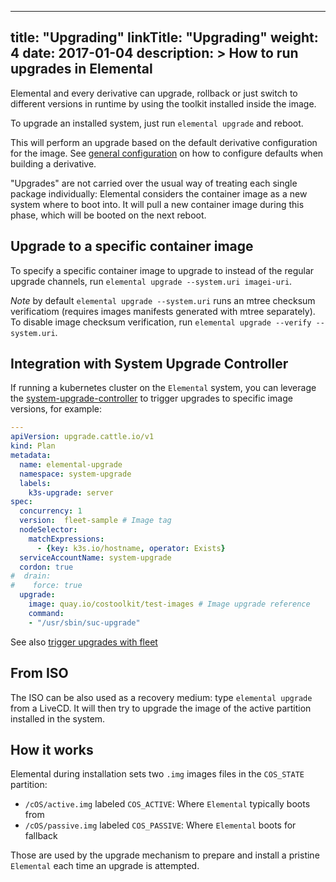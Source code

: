 
---
title: "Upgrading"
linkTitle: "Upgrading"
weight: 4
date: 2017-01-04
description: >
  How to run upgrades in Elemental
---

Elemental and every derivative can upgrade, rollback or just switch to different versions in runtime by using the toolkit installed inside the image.

To upgrade an installed system, just run `elemental upgrade` and reboot. 

This will perform an upgrade based on the default derivative configuration for the image. See [general configuration](../../customizing/general_configuration) on how to configure defaults when building a derivative.

"Upgrades" are not carried over the usual way of treating each single package individually: Elemental considers the container image as a new system where to boot into. It will pull a new container image during this phase, which will be booted on the next reboot.

## Upgrade to a specific container image

To specify a specific container image to upgrade to instead of the regular upgrade channels, run `elemental upgrade --system.uri imagei-uri`.

_Note_ by default `elemental upgrade --system.uri` runs an mtree checksum verificatiom (requires images manifests generated with mtree separately). To disable image checksum verification, run `elemental upgrade --verify --system.uri`.

## Integration with System Upgrade Controller

If running a kubernetes cluster on the `Elemental` system, you can leverage the [system-upgrade-controller](https://github.com/rancher/system-upgrade-controller) to trigger upgrades to specific image versions, for example:

```yaml
---
apiVersion: upgrade.cattle.io/v1
kind: Plan
metadata:
  name: elemental-upgrade
  namespace: system-upgrade
  labels:
    k3s-upgrade: server
spec:
  concurrency: 1
  version:  fleet-sample # Image tag
  nodeSelector:
    matchExpressions:
      - {key: k3s.io/hostname, operator: Exists}
  serviceAccountName: system-upgrade
  cordon: true
#  drain:
#    force: true
  upgrade:
    image: quay.io/costoolkit/test-images # Image upgrade reference
    command:
    - "/usr/sbin/suc-upgrade"
```

See also [trigger upgrades with fleet](../tutorials/trigger_upgrades_with_fleet)

## From ISO

The ISO can be also used as a recovery medium: type `elemental upgrade` from a LiveCD. It will then try to upgrade the image of the active partition installed in the system.

## How it works
Elemental during installation sets two `.img` images files in the `COS_STATE` partition:
- `/cOS/active.img` labeled `COS_ACTIVE`: Where `Elemental` typically boots from
- `/cOS/passive.img` labeled `COS_PASSIVE`: Where `Elemental` boots for fallback

Those are used by the upgrade mechanism to prepare and install a pristine `Elemental` each time an upgrade is attempted.
